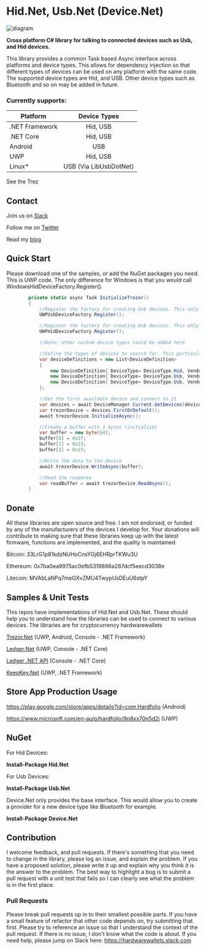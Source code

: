 # Hid.Net, Usb.Net (Device.Net)

![diagram](https://github.com/MelbourneDeveloper/Device.Net/blob/master/Diagram.png)

**Cross platform C# library for talking to connected devices such as Usb, and Hid devices.**

This library provides a common Task based Async interface across platforms and device types. This allows for dependency injection so that different types of devices can be used on any platform with the same code. The supported device types are Hid, and USB. Other device types such as Bluetooth and so on may be added in future.

### Currently supports:

| Platform | Device Types |
| ------------- |:-------------:|
| .NET Framework     | Hid, USB |
| .NET Core      | Hid, USB  |
| Android | USB |
| UWP | Hid, USB   |
| Linux* | USB (Via LibUsbDotNet)  |

See the Trez

## Contact

Join us on [Slack](https://hardwarewallets.slack.com)

Follow me on [Twitter](https://twitter.com/HardfolioApp)

Read my [blog](https://christianfindlay.wordpress.com)

## Quick Start

Please download one of the samples, or add the NuGet packages you need. This is UWP code. The only difference for Windows is that you would call WindowsHidDeviceFactory.Register().

```cs
        private static async Task InitializeTrezor()
        {
            //Register the factory for creating Usb devices. This only needs to be done once.
            UWPUsbDeviceFactory.Register();

            //Register the factory for creating Usb devices. This only needs to be done once.
            UWPHidDeviceFactory.Register();

            //Note: other custom device types could be added here

            //Define the types of devices to search for. This particular device can be connected to via USB, or Hid
            var deviceDefinitions = new List<DeviceDefinition>
            {
                new DeviceDefinition{ DeviceType= DeviceType.Hid, VendorId= 0x534C, ProductId=0x0001, Label="Trezor One Firmware 1.6.x" },
                new DeviceDefinition{ DeviceType= DeviceType.Usb, VendorId= 0x1209, ProductId=0x53C1, ReadBufferSize=64, WriteBufferSize=64, Label="Trezor One Firmware 1.7.x" },
                new DeviceDefinition{ DeviceType= DeviceType.Usb, VendorId= 0x1209, ProductId=0x53C0, ReadBufferSize=64, WriteBufferSize=64, Label="Model T" }
            };

            //Get the first available device and connect to it
            var devices = await DeviceManager.Current.GetDevices(deviceDefinitions);
            var trezorDevice = devices.FirstOrDefault();
            await trezorDevice.InitializeAsync();

            //Create a buffer with 3 bytes (initialize)
            var buffer = new byte[64];
            buffer[0] = 0x3f;
            buffer[1] = 0x23;
            buffer[2] = 0x23;

            //Write the data to the device
            await trezorDevice.WriteAsync(buffer);

            //Read the response
            var readBuffer = await trezorDevice.ReadAsync();
        }
```
## Donate

All these libraries are open source and free. I am not endorsed, or funded by any of the manufacturers of the devices I develop for. Your donations will contribute to making sure that these libraries keep up with the latest firmware, functions are implemented, and the quality is maintained.

Bitcoin: 33LrG1p81kdzNUHoCnsYGj6EHRprTKWu3U

Ethereum: 0x7ba0ea9975ac0efb5319886a287dcf5eecd3038e

Litecoin: MVAbLaNPq7meGXvZMU4TwypUsDEuU6stpY

## Samples & Unit Tests

This repos have implementations of Hid.Net and Usb.Net. These should help you to understand how the libraries can be used to connect to various devices. The libraries are for cryptocurrency hardwarewallets

[Trezor.Net](https://github.com/MelbourneDeveloper/Trezor.Net) (UWP, Android, Console - .NET Framework)

[Ledger.Net](https://github.com/MelbourneDeveloper/Ledger.Net) (UWP, Console - .NET Core)

[Ledger .NET API](https://github.com/LedgerHQ/ledger-dotnet-api) (Console - .NET Core)

[KeepKey.Net](https://github.com/MelbourneDeveloper/KeepKey.Net) (UWP, .NET Framework)

## Store App Production Usage

https://play.google.com/store/apps/details?id=com.Hardfolio (Android)

https://www.microsoft.com/en-au/p/hardfolio/9p8xx70n5d2j (UWP)

## NuGet

For Hid Devices:

**Install-Package Hid.Net**

For Usb Devices:

**Install-Package Usb.Net**

Device.Net only provides the base interface. This would allow you to create a provider for a new device type like Bluetooth for example.

**Install-Package Device.Net**

## Contribution

I welcome feedback, and pull requests. If there's something that you need to change in the library, please log an issue, and explain the problem. If you have a proposed solution, please write it up and explain why you think it is the answer to the problem. The best way to highlight a bug is to submit a pull request with a unit test that fails so I can clearly see what the problem is in the first place.

### Pull Requests

Please break pull requests up in to their smallest possible parts. If you have a small feature of refactor that other code depends on, try submitting that first. Please try to reference an issue so that I understand the context of the pull request. If there is no issue, I don't know what the code is about. If you need help, please jump on Slack here: https://hardwarewallets.slack.com
